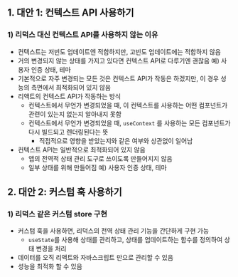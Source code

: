 ## 1. 대안 1: 컨텍스트 API 사용하기

### 1) 리덕스 대신 컨텍스트 API를 사용하지 않는 이유

- 컨텍스트는 저빈도 업데이트엔 적합하지만, 고빈도 업데이트에는 적합하지 않음
- 거의 변경되지 않는 상태를 가지고 있다면 컨텍스트 API로 다루기엔 괜찮음
  예) 사용자 인증 상태, 테마
- 기본적으로 자주 변경되는 모든 것은 컨텍스트 API가 작동은 하겠지만, 이 경우 성능의 측면에서 최적화되어 있지 않음
- 리액트의 컨텍스트 API가 작동하는 방식
  - 컨텍스트에서 무언가 변경되었을 때, 이 컨텍스트를 사용하는 어떤 컴포넌트가 관련이 있는지 없는지 알아내지 못함
  - 컨텍스트에서 무언가 변경되었을 때, `useContext` 를 사용하는 모든 컴포넌트가 다시 빌드되고 렌더링된다는 뜻
    - 직접적으로 영향을 받았는지와 같은 여부와 상관없이 일어남
- 컨텍스트 API는 일반적으로 최적화되어 있지 않음
  - 앱의 전역적 상태 관리 도구로 쓰이도록 만들어지지 않음
  - 일부 상태를 위해 만들어짐
    예) 사용자 인증 상태, 테마

## 2. 대안 2: 커스텀 훅 사용하기

### 1) 리덕스 같은 커스텀 store 구현

- 커스텀 훅을 사용하면, 리덕스의 전역 상태 관리 기능을 간단하게 구현 가능
  - `useState`를 사용해 상태를 관리하고, 상태를 업데이트하는 함수를 정의하여 상태 변경을 처리
- 데이터를 오직 리액트와 자바스크립트 만으로 관리할 수 있음
- 성능을 최적화 할 수 있음
